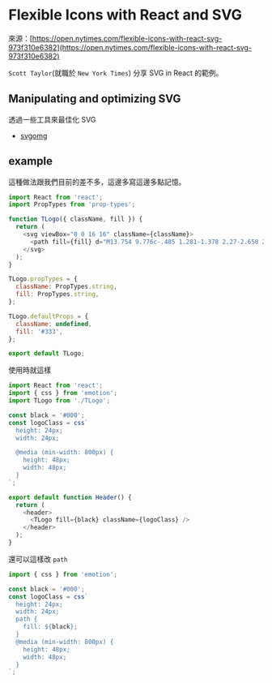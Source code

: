 
# Flexible Icons with React and SVG
來源：[https://open.nytimes.com/flexible-icons-with-react-svg-973f310e6382](https://open.nytimes.com/flexible-icons-with-react-svg-973f310e6382)

`Scott Taylor`(就職於 `New York Times`) 分享 SVG in React 的範例。

## Manipulating and optimizing SVG
透過一些工具來最佳化 SVG
 - [svgomg](https://jakearchibald.github.io/svgomg/)

## example
這種做法跟我們目前的差不多，這邊多寫這邊多點記憶。

```javascript
import React from 'react';
import PropTypes from 'prop-types';

function TLogo({ className, fill }) {
  return (
    <svg viewBox="0 0 16 16" className={className}>
      <path fill={fill} d="M13.754 9.776c-.485 1.281-1.378 2.27-2.658 2.794V9.776l1.533-1.378-1.534-1.358V5.118c1.397-.097 2.367-1.126 2.367-2.387 0-1.649-1.572-2.232-2.464-2.232-.194 0-.408 0-.718.078v.078c.116 0 .291-.019.349-.019.621 0 1.087.291 1.087.854 0 .427-.349.854-.97.854-1.533 0-3.338-1.242-5.298-1.242-1.746 0-2.95 1.3-2.95 2.62 0 1.3.757 1.727 1.552 2.018l.02-.078c-.252-.156-.426-.427-.426-.854 0-.582.543-1.067 1.223-1.067 1.649 0 4.308 1.378 5.957 1.378h.155V7.06L9.446 8.398l1.533 1.378v2.833c-.64.233-1.3.33-1.979.33-2.561 0-4.191-1.553-4.191-4.133 0-.621.078-1.223.252-1.805l1.281-.563v5.705l2.6-1.145V5.157L5.118 6.865c.388-1.125 1.184-1.94 2.135-2.406L7.234 4.4c-2.562.563-5.046 2.504-5.046 5.414 0 3.357 2.833 5.686 6.132 5.686 3.493 0 5.472-2.329 5.492-5.724h-.058z"/>
    </svg>  
  );
}

TLogo.propTypes = {
  className: PropTypes.string,
  fill: PropTypes.string,
};

TLogo.defaultProps = {
  className: undefined,
  fill: '#333',
};

export default TLogo;
```

使用時就這樣
```javascript
import React from 'react';
import { css } from 'emotion'; 
import TLogo from './TLogo';

const black = '#000';
const logoClass = css`
  height: 24px;
  width: 24px;

  @media (min-width: 800px) {
    height: 48px;
    width: 48px;
  }
`;

export default function Header() {
  return (
    <header>
      <TLogo fill={black} className={logoClass} />
    </header>
  );
}
```

還可以這樣改 `path`
```javascript
import { css } from 'emotion';

const black = '#000';
const logoClass = css`
  height: 24px;
  width: 24px;
  path {
    fill: ${black};
  }
  @media (min-width: 800px) {
    height: 48px;
    width: 48px;
  }
`;
```